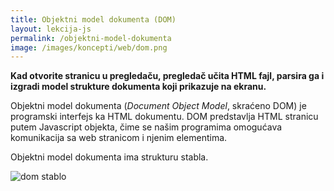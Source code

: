```yaml
---
title: Objektni model dokumenta (DOM)
layout: lekcija-js
permalink: /objektni-model-dokumenta
image: /images/koncepti/web/dom.png
---
```


**Kad otvorite stranicu u pregledaču, pregledač učita HTML fajl, parsira ga i izgradi model strukture dokumenta koji prikazuje na ekranu.**

Objektni model dokumenta (*Document Object Model*, skraćeno DOM) je programski interfejs ka HTML dokumentu. DOM predstavlja HTML stranicu putem Javascript objekta, čime se našim programima omogućava komunikacija sa web stranicom i njenim elementima.

Objektni model dokumenta ima strukturu stabla.

![dom stablo]({{page.image}})